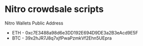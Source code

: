 # Nitro crowdsale scripts

Nitro Wallets Public Address
 * ETH - 0xc7E3488a98d6e3DD192E694D9DE3a2B3eAcd9E5F
 * BTC - 39x2hJR7J8q7xjfPwaPzmkVf2Ehn5UEpra
